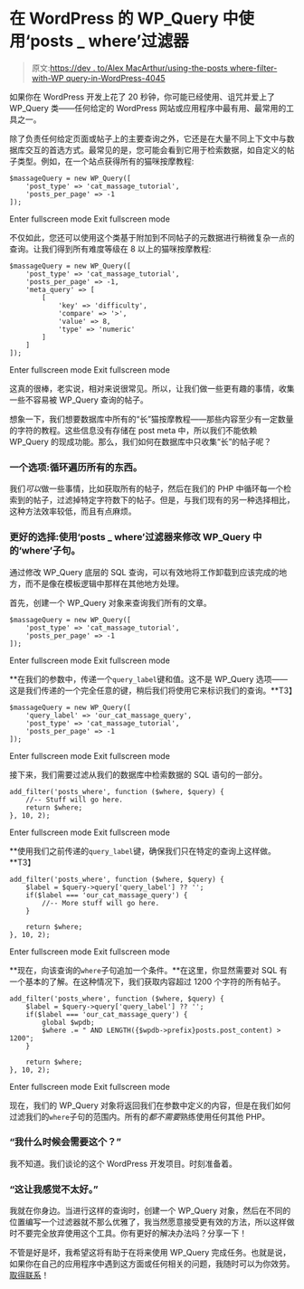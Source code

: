 # 在 WordPress 的 WP_Query 中使用‘posts _ where’过滤器

> 原文:[https://dev . to/Alex MacArthur/using-the-posts where-filter-with-WP query-in-WordPress-4045](https://dev.to/alexmacarthur/using-the-postswhere-filter-with-wpquery-in-wordpress-4045)

如果你在 WordPress 开发上花了 20 秒钟，你可能已经使用、诅咒并爱上了 WP_Query 类——任何给定的 WordPress 网站或应用程序中最有用、最常用的工具之一。

除了负责任何给定页面或帖子上的主要查询之外，它还是在大量不同上下文中与数据库交互的首选方式。最常见的是，您可能会看到它用于检索数据，如自定义的帖子类型。例如，在一个站点获得所有的猫咪按摩教程:

```
$massageQuery = new WP_Query([
    'post_type' => 'cat_massage_tutorial',
    'posts_per_page' => -1
]); 
```

Enter fullscreen mode Exit fullscreen mode

不仅如此，您还可以使用这个类基于附加到不同帖子的元数据进行稍微复杂一点的查询。让我们得到所有难度等级在 8 以上的猫咪按摩教程:

```
$massageQuery = new WP_Query([
    'post_type' => 'cat_massage_tutorial',
    'posts_per_page' => -1, 
    'meta_query' => [
        [
            'key' => 'difficulty',
            'compare' => '>',
            'value' => 8,
            'type' => 'numeric'
        ]
    ]
]); 
```

Enter fullscreen mode Exit fullscreen mode

这真的很棒，老实说，相对来说很常见。所以，让我们做一些更有趣的事情，收集一些不容易被 WP_Query 查询的帖子。

想象一下，我们想要数据库中所有的“长”猫按摩教程——那些内容至少有一定数量的字符的教程。这些信息没有存储在 post meta 中，所以我们不能依赖 WP_Query 的现成功能。那么，我们如何在数据库中只收集“长”的帖子呢？

### 一个选项:循环遍历所有的东西。

我们*可以*做一些事情，比如获取所有的帖子，然后在我们的 PHP 中循环每一个检索到的帖子，过滤掉特定字符数下的帖子。但是，与我们现有的另一种选择相比，这种方法效率较低，而且有点麻烦。

### 更好的选择:使用‘posts _ where’过滤器来修改 WP_Query 中的‘where’子句。

通过修改 WP_Query 底层的 SQL 查询，可以有效地将工作卸载到应该完成的地方，而不是像在模板逻辑中那样在其他地方处理。

首先，创建一个 WP_Query 对象来查询我们所有的文章。

```
$massageQuery = new WP_Query([
    'post_type' => 'cat_massage_tutorial',
    'posts_per_page' => -1
]); 
```

Enter fullscreen mode Exit fullscreen mode

**在我们的参数中，传递一个`query_label`键和值。这不是 WP_Query 选项——这是我们传递的一个完全任意的键，稍后我们将使用它来标识我们的查询。**T3】

```
$massageQuery = new WP_Query([
    'query_label' => 'our_cat_massage_query',
    'post_type' => 'cat_massage_tutorial',
    'posts_per_page' => -1
]); 
```

Enter fullscreen mode Exit fullscreen mode

接下来，我们需要过滤从我们的数据库中检索数据的 SQL 语句的一部分。

```
add_filter('posts_where', function ($where, $query) {
    //-- Stuff will go here.
    return $where;
}, 10, 2); 
```

Enter fullscreen mode Exit fullscreen mode

**使用我们之前传递的`query_label`键，确保我们只在特定的查询上这样做。**T3】

```
add_filter('posts_where', function ($where, $query) {
    $label = $query->query['query_label'] ?? '';
    if($label === 'our_cat_massage_query') {
        //-- More stuff will go here.
    }

    return $where;
}, 10, 2); 
```

Enter fullscreen mode Exit fullscreen mode

**现在，向该查询的`where`子句追加一个条件。**在这里，你显然需要对 SQL 有一个基本的了解。在这种情况下，我们获取内容超过 1200 个字符的所有帖子。

```
add_filter('posts_where', function ($where, $query) {
    $label = $query->query['query_label'] ?? '';
    if($label === 'our_cat_massage_query') {
        global $wpdb;
        $where .= " AND LENGTH({$wpdb->prefix}posts.post_content) > 1200";
    }

    return $where;
}, 10, 2); 
```

Enter fullscreen mode Exit fullscreen mode

现在，我们的 WP_Query 对象将返回我们在参数中定义的内容，但是在我们如何过滤我们的`where`子句的范围内。所有的*都不需要*熟练使用任何其他 PHP。

### “我什么时候会需要这个？”

我不知道。我们谈论的这个 WordPress 开发项目。时刻准备着。

### “这让我感觉不太好。”

我就在你身边。当进行这样的查询时，创建一个 WP_Query 对象，然后在不同的位置编写一个过滤器就不那么优雅了，我当然愿意接受更有效的方法，所以这样做时不要完全放弃使用这个工具。你有更好的解决办法吗？分享一下！

不管是好是坏，我希望这将有助于在将来使用 WP_Query 完成任务。也就是说，如果你在自己的应用程序中遇到这方面或任何相关的问题，我随时可以为你效劳。[取得联系](https://dev.to/contact)！